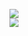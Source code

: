 [![](https://img.shields.io/badge/Made%20With-Github%20Spray-lightgrey.svg?style=for-the-badge&logo=github)](https://github.com/Annihil/github-spray#28139)  
[![](https://i.imgur.com/2DrTn0Z.gif)](https://github.com/Annihil/github-spray)